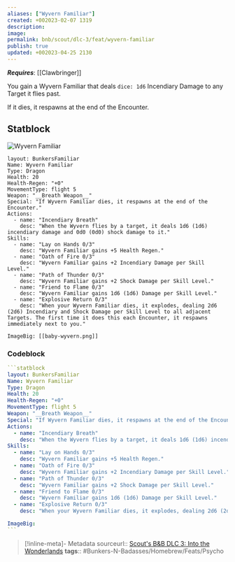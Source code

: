```yaml
---
aliases: ["Wyvern Familiar"]
created: +002023-02-07 1319
description: 
image: 
permalink: bnb/scout/dlc-3/feat/wyvern-familiar
publish: true
updated: +002023-04-25 2130
---
```


***Requires***: [[Clawbringer]]

You gain a Wyvern Familiar that deals `dice: 1d6` Incendiary Damage to any Target it flies past. 

If it dies, it respawns at the end of the Encounter.

## Statblock

![Wyvern Familiar](https://github.com/sigrunixia/Bunkers-n-Badasses-Markdown/blob/main/Obsidian%20Resources/Fantasy%20Statblocks/screenshots/wyvern-familiar-statblock.png?raw=true)

```statblock
layout: BunkersFamiliar
Name: Wyvern Familiar
Type: Dragon
Health: 20
Health-Regen: "+0"
MovementType: flight 5
Weapon: "__Breath Weapon__"
Special: "If Wyvern Familiar dies, it respawns at the end of the Encounter."
Actions:
  - name: "Incendiary Breath"
    desc: "When the Wyvern flies by a target, it deals 1d6 (1d6) incendiary damage and 0d0 (0d0) shock damage to it."
Skills:
  - name: "Lay on Hands 0/3"
    desc: "Wyvern Familiar gains +5 Health Regen."
  - name: "Oath of Fire 0/3"
    desc: "Wyvern Familiar gains +2 Incendiary Damage per Skill Level."
  - name: "Path of Thunder 0/3"
    desc: "Wyvern Familiar gains +2 Shock Damage per Skill Level."
  - name: "Friend to Flame 0/3"
    desc: "Wyvern Familiar gains 1d6 (1d6) Damage per Skill Level."
  - name: "Explosive Return 0/3"
    desc: "When your Wyvern Familiar dies, it explodes, dealing 2d6 (2d6) Incendiary and Shock Damage per Skill Level to all adjacent Targets. The first time it does this each Encounter, it respawns immediately next to you."

ImageBig: [[baby-wyvern.png]]
```

### Codeblock

````yaml
```statblock
layout: BunkersFamiliar
Name: Wyvern Familiar
Type: Dragon
Health: 20
Health-Regen: "+0"
MovementType: flight 5
Weapon: "__Breath Weapon__"
Special: "If Wyvern Familiar dies, it respawns at the end of the Encounter."
Actions:
  - name: "Incendiary Breath"
    desc: "When the Wyvern flies by a target, it deals 1d6 (1d6) incendiary damage and 0d0 (0d0) shock damage to it."
Skills:
  - name: "Lay on Hands 0/3"
    desc: "Wyvern Familiar gains +5 Health Regen."
  - name: "Oath of Fire 0/3"
    desc: "Wyvern Familiar gains +2 Incendiary Damage per Skill Level."
  - name: "Path of Thunder 0/3"
    desc: "Wyvern Familiar gains +2 Shock Damage per Skill Level."
  - name: "Friend to Flame 0/3"
    desc: "Wyvern Familiar gains 1d6 (1d6) Damage per Skill Level."
  - name: "Explosive Return 0/3"
    desc: "When your Wyvern Familiar dies, it explodes, dealing 2d6 (2d6) Incendiary and Shock Damage per Skill Level to all adjacent Targets. The first time it does this each Encounter, it respawns immediately next to you."

ImageBig: 
```
````

> [!inline-meta]- Metadata
> sourceurl:: [Scout's B&B DLC 3: Into the Wonderlands](https://docs.google.com/document/d/1MLOgrWwcLNTnP9PuXrKiLImy7SUh4hXO8arVUAlmdp0/edit)
> **tags**:: #Bunkers-N-Badasses/Homebrew/Feats/Psycho

